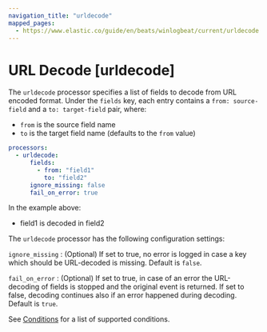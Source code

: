 ```yaml
---
navigation_title: "urldecode"
mapped_pages:
  - https://www.elastic.co/guide/en/beats/winlogbeat/current/urldecode.html
---
```


# URL Decode [urldecode]


The `urldecode` processor specifies a list of fields to decode from URL encoded format. Under the `fields` key, each entry contains a `from: source-field` and a `to: target-field` pair, where:

* `from` is the source field name
* `to` is the target field name (defaults to the `from` value)

```yaml
processors:
  - urldecode:
      fields:
        - from: "field1"
          to: "field2"
      ignore_missing: false
      fail_on_error: true
```

In the example above:

* field1 is decoded in field2

The `urldecode` processor has the following configuration settings:

`ignore_missing`
:   (Optional) If set to true, no error is logged in case a key which should be URL-decoded is missing. Default is `false`.

`fail_on_error`
:   (Optional) If set to true, in case of an error the URL-decoding of fields is stopped and the original event is returned. If set to false, decoding continues also if an error happened during decoding. Default is `true`.

See [Conditions](/reference/winlogbeat/defining-processors.md#conditions) for a list of supported conditions.


